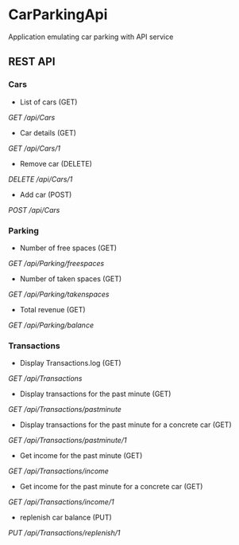 # CarParkingApi
Application emulating car parking with API service

## REST API

### Cars
- List of cars (GET)

_GET /api/Cars_

- Car details (GET)

_GET /api/Cars/1_

- Remove car (DELETE)

_DELETE /api/Cars/1_

- Add car (POST)

_POST /api/Cars_


### Parking
- Number of free spaces (GET)

_GET /api/Parking/freespaces_

- Number of taken spaces (GET)

_GET /api/Parking/takenspaces_

- Total revenue (GET)

_GET /api/Parking/balance_


### Transactions
- Display Transactions.log (GET)

_GET /api/Transactions_

- Display transactions for the past minute (GET)

_GET /api/Transactions/pastminute_

- Display transactions for the past minute for a concrete car (GET)

_GET /api/Transactions/pastminute/1_

- Get income for the past minute (GET)

_GET /api/Transactions/income_

- Get income for the past minute for a concrete car (GET)

_GET /api/Transactions/income/1_

- replenish car balance (PUT)

_PUT /api/Transactions/replenish/1_

